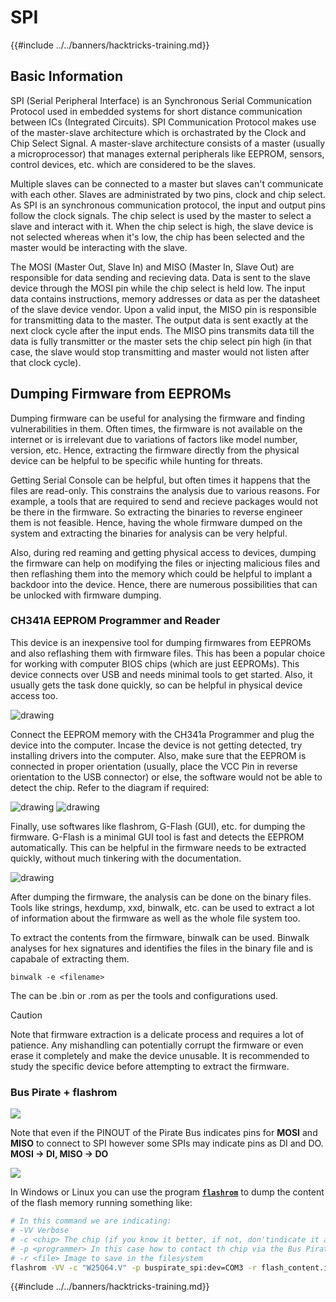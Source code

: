 # SPI

{{#include ../../banners/hacktricks-training.md}}

## Basic Information

SPI (Serial Peripheral Interface) is an Synchronous Serial Communication Protocol used in embedded systems for short distance communication between ICs (Integrated Circuits). SPI Communication Protocol makes use of the master-slave architecture which is orchastrated by the Clock and Chip Select Signal. A master-slave architecture consists of a master (usually a microprocessor) that manages external peripherals like EEPROM, sensors, control devices, etc. which are considered to be the slaves.

Multiple slaves can be connected to a master but slaves can't communicate with each other. Slaves are administrated by two pins, clock and chip select. As SPI is an synchronous communication protocol, the input and output pins follow the clock signals. The chip select is used by the master to select a slave and interact with it. When the chip select is high, the slave device is not selected whereas when it's low, the chip has been selected and the master would be interacting with the slave.

The MOSI (Master Out, Slave In) and MISO (Master In, Slave Out) are responsible for data sending and recieving data. Data is sent to the slave device through the MOSI pin while the chip select is held low. The input data contains instructions, memory addresses or data as per the datasheet of the slave device vendor. Upon a valid input, the MISO pin is responsible for transmitting data to the master. The output data is sent exactly at the next clock cycle after the input ends. The MISO pins transmits data till the data is fully transmitter or the master sets the chip select pin high (in that case, the slave would stop transmitting and master would not listen after that clock cycle).

## Dumping Firmware from EEPROMs

Dumping firmware can be useful for analysing the firmware and finding vulnerabilities in them. Often times, the firmware is not available on the internet or is irrelevant due to variations of factors like model number, version, etc. Hence, extracting the firmware directly from the physical device can be helpful to be specific while hunting for threats.

Getting Serial Console can be helpful, but often times it happens that the files are read-only. This constrains the analysis due to various reasons. For example, a tools that are required to send and recieve packages would not be there in the firmware. So extracting the binaries to reverse engineer them is not feasible. Hence, having the whole firmware dumped on the system and extracting the binaries for analysis can be very helpful.

Also, during red reaming and getting physical access to devices, dumping the firmware can help on modifying the files or injecting malicious files and then reflashing them into the memory which could be helpful to implant a backdoor into the device. Hence, there are numerous possibilities that can be unlocked with firmware dumping.

### CH341A EEPROM Programmer and Reader

This device is an inexpensive tool for dumping firmwares from EEPROMs and also reflashing them with firmware files. This has been a popular choice for working with computer BIOS chips (which are just EEPROMs). This device connects over USB and needs minimal tools to get started. Also, it usually gets the task done quickly, so can be helpful in physical device access too.

![drawing](../../images/board_image_ch341a.jpg)

Connect the EEPROM memory with the CH341a Programmer and plug the device into the computer. Incase the device is not getting detected, try installing drivers into the computer. Also, make sure that the EEPROM is connected in proper orientation (usually, place the VCC Pin in reverse orientation to the USB connector) or else, the software would not be able to detect the chip. Refer to the diagram if required:

![drawing](../../images/connect_wires_ch341a.jpg) ![drawing](../../images/eeprom_plugged_ch341a.jpg)

Finally, use softwares like flashrom, G-Flash (GUI), etc. for dumping the firmware. G-Flash is a minimal GUI tool is fast and detects the EEPROM automatically. This can be helpful in the firmware needs to be extracted quickly, without much tinkering with the documentation.

![drawing](../../images/connected_status_ch341a.jpg)

After dumping the firmware, the analysis can be done on the binary files. Tools like strings, hexdump, xxd, binwalk, etc. can be used to extract a lot of information about the firmware as well as the whole file system too.

To extract the contents from the firmware, binwalk can be used. Binwalk analyses for hex signatures and identifies the files in the binary file and is capabale of extracting them.

```
binwalk -e <filename>
```

The can be .bin or .rom as per the tools and configurations used.

> [!CAUTION]
> Note that firmware extraction is a delicate process and requires a lot of patience. Any mishandling can potentially corrupt the firmware or even erase it completely and make the device unusable. It is recommended to study the specific device before attempting to extract the firmware.

### Bus Pirate + flashrom

![](<../../images/image (910).png>)

Note that even if the PINOUT of the Pirate Bus indicates pins for **MOSI** and **MISO** to connect to SPI however some SPIs may indicate pins as DI and DO. **MOSI -> DI, MISO -> DO**

![](<../../images/image (360).png>)

In Windows or Linux you can use the program [**`flashrom`**](https://www.flashrom.org/Flashrom) to dump the content of the flash memory running something like:

```bash
# In this command we are indicating:
# -VV Verbose
# -c <chip> The chip (if you know it better, if not, don'tindicate it and the program might be able to find it)
# -p <programmer> In this case how to contact th chip via the Bus Pirate
# -r <file> Image to save in the filesystem
flashrom -VV -c "W25Q64.V" -p buspirate_spi:dev=COM3 -r flash_content.img
```

{{#include ../../banners/hacktricks-training.md}}



